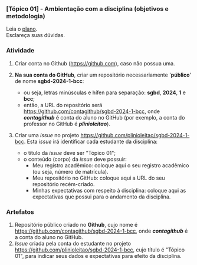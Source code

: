 ### [Tópico 01] - Ambientação com a disciplina (objetivos e metodologia)

Leia o [plano](../media/sgbd-2024-1-bcc-plano.pdf).<br>
Esclareça suas dúvidas.<br>

### Atividade 

1. Criar conta no Github (https://github.com), caso não possua uma. 

2. **Na sua conta do GitHub**, criar um repositório necessariamente '**público**' de nome **sgbd-2024-1-bcc**:
   - ou seja, letras minúsculas e hífen para separação: **sgbd**, **2024**, **1** e **bcc**;
   - então, a URL do repositório será https://github.com/contagithub/sgbd-2024-1-bcc, onde _**contagithub**_ é conta do aluno no GitHub (por exemplo, a conta do professor no GitHub é _**plinioleitao**_).

3. Criar uma _issue_ no projeto https://github.com/plinioleitao/sgbd-2024-1-bcc. Esta _issue_ irá identificar cada estudante da disciplina:
   - o título da _issue_ deve ser "Tópico 01";
   - o conteúdo (corpo) da _issue_ deve possuir:
     - Meu registro acadêmico: coloque aqui o seu registro acadêmico (ou seja, número de matrícula).
     - Meu repositório no GitHub: coloque aqui a URL do seu repositório recém-criado.
     - Minhas expectativas com respeito à disciplina: coloque aqui as expectativas que possui para o andamento da disciplina.
   
### Artefatos

1. Repositório público criado no **Github**, cujo nome é https://github.com/contagithub/sgbd-2024-1-bcc, onde _**contagithub**_ é a conta do aluno no GitHub.
1. _Issue_ criada pela conta do estudante no projeto https://github.com/plinioleitao/sgbd-2024-1-bcc, cujo título é "Tópico 01", para indicar seus dados e expectativas para efeito da disciplina.
